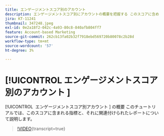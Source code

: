 ```yaml
---
title: エンゲージメントスコア別のアカウント
description: エンゲージメントスコア別にアカウントの概要を把握する このスコアに含める指標と、それに関連付けられたレポートについて説明します。
jira: KT-11241
thumbnail: 347248.jpeg
exl-id: 0e2a18f2-042c-4a93-80c8-840afb804ff7
feature: Account-based Marketing
source-git-commit: 262cb13fa02b32f7918ebd569720b80078c2b28d
workflow-type: tm+mt
source-wordcount: '57'
ht-degree: 3%

---
```


# [!UICONTROL &#x200B; エンゲージメントスコア別のアカウント &#x200B;]

[!UICONTROL &#x200B; エンゲージメントスコア別アカウント &#x200B;] の概要  このチュートリアルでは、このスコアに含まれる指標と、それに関連付けられたレポートについて説明します。

>[!VIDEO](https://video.tv.adobe.com/v/3432134/?learn=on&captions=jpn){transcript=true}

